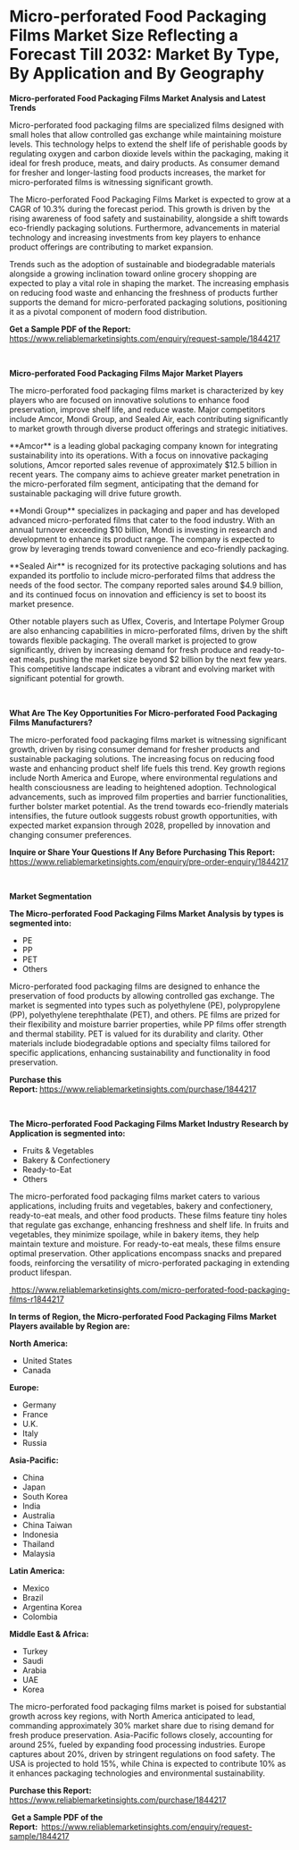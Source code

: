 <p><h1>Micro-perforated Food Packaging Films Market Size Reflecting a Forecast Till 2032: Market By Type, By Application and By Geography</h1></p><p><strong>Micro-perforated Food Packaging Films Market Analysis and Latest Trends</strong></p>
<p><p>Micro-perforated food packaging films are specialized films designed with small holes that allow controlled gas exchange while maintaining moisture levels. This technology helps to extend the shelf life of perishable goods by regulating oxygen and carbon dioxide levels within the packaging, making it ideal for fresh produce, meats, and dairy products. As consumer demand for fresher and longer-lasting food products increases, the market for micro-perforated films is witnessing significant growth.</p><p>The Micro-perforated Food Packaging Films Market is expected to grow at a CAGR of 10.3% during the forecast period. This growth is driven by the rising awareness of food safety and sustainability, alongside a shift towards eco-friendly packaging solutions. Furthermore, advancements in material technology and increasing investments from key players to enhance product offerings are contributing to market expansion. </p><p>Trends such as the adoption of sustainable and biodegradable materials alongside a growing inclination toward online grocery shopping are expected to play a vital role in shaping the market. The increasing emphasis on reducing food waste and enhancing the freshness of products further supports the demand for micro-perforated packaging solutions, positioning it as a pivotal component of modern food distribution.</p></p>
<p><strong>Get a Sample PDF of the Report:&nbsp;</strong> <a href="https://www.reliablemarketinsights.com/enquiry/request-sample/1844217?utm_campaign=3362&utm_medium=2&utm_source=Github&utm_content=ia&utm_term=19042025&utm_id=micro-perforated-food-packaging-films">https://www.reliablemarketinsights.com/enquiry/request-sample/1844217</a></p>
<p>&nbsp;</p>
<p><strong>Micro-perforated Food Packaging Films Major Market Players</strong></p>
<p><p>The micro-perforated food packaging films market is characterized by key players who are focused on innovative solutions to enhance food preservation, improve shelf life, and reduce waste. Major competitors include Amcor, Mondi Group, and Sealed Air, each contributing significantly to market growth through diverse product offerings and strategic initiatives.</p><p>**Amcor** is a leading global packaging company known for integrating sustainability into its operations. With a focus on innovative packaging solutions, Amcor reported sales revenue of approximately $12.5 billion in recent years. The company aims to achieve greater market penetration in the micro-perforated film segment, anticipating that the demand for sustainable packaging will drive future growth.</p><p>**Mondi Group** specializes in packaging and paper and has developed advanced micro-perforated films that cater to the food industry. With an annual turnover exceeding $10 billion, Mondi is investing in research and development to enhance its product range. The company is expected to grow by leveraging trends toward convenience and eco-friendly packaging.</p><p>**Sealed Air** is recognized for its protective packaging solutions and has expanded its portfolio to include micro-perforated films that address the needs of the food sector. The company reported sales around $4.9 billion, and its continued focus on innovation and efficiency is set to boost its market presence.</p><p>Other notable players such as Uflex, Coveris, and Intertape Polymer Group are also enhancing capabilities in micro-perforated films, driven by the shift towards flexible packaging. The overall market is projected to grow significantly, driven by increasing demand for fresh produce and ready-to-eat meals, pushing the market size beyond $2 billion by the next few years. This competitive landscape indicates a vibrant and evolving market with significant potential for growth.</p></p>
<p>&nbsp;</p>
<p><strong>What Are The Key Opportunities For Micro-perforated Food Packaging Films Manufacturers?</strong></p>
<p><p>The micro-perforated food packaging films market is witnessing significant growth, driven by rising consumer demand for fresher products and sustainable packaging solutions. The increasing focus on reducing food waste and enhancing product shelf life fuels this trend. Key growth regions include North America and Europe, where environmental regulations and health consciousness are leading to heightened adoption. Technological advancements, such as improved film properties and barrier functionalities, further bolster market potential. As the trend towards eco-friendly materials intensifies, the future outlook suggests robust growth opportunities, with expected market expansion through 2028, propelled by innovation and changing consumer preferences.</p></p>
<p><strong>Inquire or Share Your Questions If Any Before Purchasing This Report:</strong> <a href="https://www.reliablemarketinsights.com/enquiry/pre-order-enquiry/1844217?utm_campaign=3362&utm_medium=2&utm_source=Github&utm_content=ia&utm_term=19042025&utm_id=micro-perforated-food-packaging-films">https://www.reliablemarketinsights.com/enquiry/pre-order-enquiry/1844217</a></p>
<p>&nbsp;</p>
<p><strong>Market Segmentation</strong></p>
<p><strong>The Micro-perforated Food Packaging Films Market Analysis by types is segmented into:</strong></p>
<p><ul><li>PE</li><li>PP</li><li>PET</li><li>Others</li></ul></p>
<p><p>Micro-perforated food packaging films are designed to enhance the preservation of food products by allowing controlled gas exchange. The market is segmented into types such as polyethylene (PE), polypropylene (PP), polyethylene terephthalate (PET), and others. PE films are prized for their flexibility and moisture barrier properties, while PP films offer strength and thermal stability. PET is valued for its durability and clarity. Other materials include biodegradable options and specialty films tailored for specific applications, enhancing sustainability and functionality in food preservation.</p></p>
<p><strong>Purchase this Report:&nbsp;</strong><a href="https://www.reliablemarketinsights.com/purchase/1844217?utm_campaign=3362&utm_medium=2&utm_source=Github&utm_content=ia&utm_term=19042025&utm_id=micro-perforated-food-packaging-films">https://www.reliablemarketinsights.com/purchase/1844217</a></p>
<p>&nbsp;</p>
<p><strong>The Micro-perforated Food Packaging Films Market Industry Research by Application is segmented into:</strong></p>
<p><ul><li>Fruits & Vegetables</li><li>Bakery & Confectionery</li><li>Ready-to-Eat</li><li>Others</li></ul></p>
<p><p>The micro-perforated food packaging films market caters to various applications, including fruits and vegetables, bakery and confectionery, ready-to-eat meals, and other food products. These films feature tiny holes that regulate gas exchange, enhancing freshness and shelf life. In fruits and vegetables, they minimize spoilage, while in bakery items, they help maintain texture and moisture. For ready-to-eat meals, these films ensure optimal preservation. Other applications encompass snacks and prepared foods, reinforcing the versatility of micro-perforated packaging in extending product lifespan.</p></p>
<p><a href="https://www.reliablemarketinsights.com/micro-perforated-food-packaging-films-r1844217?utm_campaign=3362&utm_medium=2&utm_source=Github&utm_content=ia&utm_term=19042025&utm_id=micro-perforated-food-packaging-films">&nbsp;https://www.reliablemarketinsights.com/micro-perforated-food-packaging-films-r1844217</a></p>
<p><strong>In terms of Region, the Micro-perforated Food Packaging Films Market Players available by Region are:</strong></p>
<p>
    <p> <strong> North America: </strong>
        <ul>
            <li>United States</li>
            <li>Canada</li>
        </ul>
        </p> 
    <p> <strong> Europe: </strong>
        <ul>
            <li>Germany</li>
            <li>France</li>
            <li>U.K.</li>
            <li>Italy</li>
            <li>Russia</li>
        </ul>
        </p> 
    <p> <strong> Asia-Pacific: </strong>
        <ul>
            <li>China</li>
            <li>Japan</li>
            <li>South Korea</li>
            <li>India</li>
            <li>Australia</li>
            <li>China Taiwan</li>
            <li>Indonesia</li>
            <li>Thailand</li>
            <li>Malaysia</li>
        </ul>
        </p> 
    <p> <strong> Latin America: </strong>
        <ul>
            <li>Mexico</li>
            <li>Brazil</li>
            <li>Argentina Korea</li>
            <li>Colombia</li>
        </ul>
        </p> 
    <p> <strong> Middle East & Africa: </strong>
        <ul>
            <li>Turkey</li>
            <li>Saudi</li>
            <li>Arabia</li>
            <li>UAE</li>
            <li>Korea</li>
        </ul>
    </p>
    </p>
<p><p>The micro-perforated food packaging films market is poised for substantial growth across key regions, with North America anticipated to lead, commanding approximately 30% market share due to rising demand for fresh produce preservation. Asia-Pacific follows closely, accounting for around 25%, fueled by expanding food processing industries. Europe captures about 20%, driven by stringent regulations on food safety. The USA is projected to hold 15%, while China is expected to contribute 10% as it enhances packaging technologies and environmental sustainability.</p></p>
<p><strong>Purchase this Report: </strong><a href="https://www.reliablemarketinsights.com/purchase/1844217?utm_campaign=3362&utm_medium=2&utm_source=Github&utm_content=ia&utm_term=19042025&utm_id=micro-perforated-food-packaging-films">https://www.reliablemarketinsights.com/purchase/1844217</a></p>
<p>&nbsp;<strong>Get a Sample PDF of the Report:&nbsp;&nbsp;</strong><a href="https://www.reliablemarketinsights.com/enquiry/request-sample/1844217?utm_campaign=3362&utm_medium=2&utm_source=Github&utm_content=ia&utm_term=19042025&utm_id=micro-perforated-food-packaging-films">https://www.reliablemarketinsights.com/enquiry/request-sample/1844217</a></p>
<p><strong></strong></p>
<p><p></p><p></p><p></p></p>